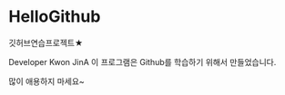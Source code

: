 HelloGithub
===========

깃허브연습프로젝트★

Developer Kwon JinA
이 프로그램은 Github를 학습하기 위해서
만들었습니다.

많이 애용하지 마세요~